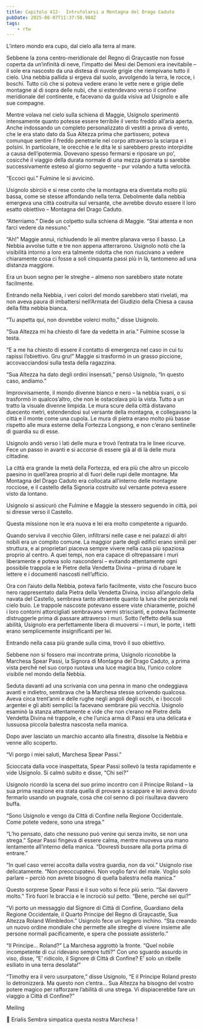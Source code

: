 ```yaml
---
title: Capitolo 412-  Intrufolarsi a Montagna del Drago Caduto
pubDate: 2025-08-07T11:37:50.984Z
tags:
    - rtw
---
```











L’intero mondo era cupo, dal cielo alla terra al mare.


Sebbene la zona centro-meridionale del Regno di Graycastle non fosse coperta da un’infinità di neve, l’impatto dei Mesi dei Demoni era inevitabile – il sole era nascosto da una distesa di nuvole grigie che riempivano tutto il cielo. Una nebbia pallida si ergeva dal suolo, avvolgendo la terra, le rocce, i boschi. Tutto ciò che si poteva vedere erano le vette nere e grigie delle montagne al di sopra delle nubi, che si estendevano verso il confine meridionale del continente, e facevano da guida visiva ad Usignolo e alle sue compagne.


Mentre volava nel cielo sulla schiena di Maggie, Usignolo sperimentò intensamente quanto potesse essere terribile il vento freddo all’aria aperta. Anche indossando un completo personalizzato di vestiti a prova di vento, che le era stato dato da Sua Altezza prima che partissero, poteva comunque sentire il freddo penetrarle nel corpo attraverso la sciarpa e i polsini. In particolare, le orecchie e le dita le si sarebbero presto intorpidite a causa dell’ipotermia. Dovevano spesso fermarsi e riposare un po’, cosicché il viaggio della durata normale di una mezza giornata si sarebbe successivamente esteso al giorno seguente – pur volando a tutta velocità.


“Eccoci qui.” Fulmine le si avvicinò.


Usignolo sbirciò e si rese conto che la montagna era diventata molto più bassa, come se stesse affondando nella terra. Debolmente dalla nebbia emergeva una città costruita sul versante, che avrebbe dovuto essere il loro esatto obiettivo – Montagna del Drago Caduto.


“Atterriamo.” Diede un colpetto sulla schiena di Maggie. “Stai attenta e non farci vedere da nessuno.”


“Ah!” Maggie annuì, richiudendo le ali mentre planava verso il basso. La Nebbia avvolse tutte e tre non appena atterrarono. Usignolo notò che la visibilità intorno a loro era talmente ridotta che non riuscivano a vedere chiaramente cosa ci fosse a soli cinquanta passi più in là, tantomeno ad una distanza maggiore.


Era un buon segno per le streghe – almeno non sarebbero state notate facilmente.


Entrando nella Nebbia, i veri colori del mondo sarebbero stati rivelati, ma non aveva paura di imbattersi nell’Armata del Giudizio della Chiesa a causa della fitta nebbia bianca.


“Tu aspetta qui, non dovrebbe volerci molto,” disse Usignolo.


“Sua Altezza mi ha chiesto di fare da vedetta in aria.” Fulmine scosse la testa.


“E a me ha chiesto di essere il contatto di emergenza nel caso in cui tu rapissi l’obiettivo. Gru gru!” Maggie si trasformò in un grasso piccione, accovacciandosi sulla testa della ragazzina.


“Sua Altezza ha dato degli ordini insensati,” pensò Usignolo, “In questo caso, andiamo.”


Improvvisamente, il mondo divenne bianco e nero – la nebbia svanì, o si trasformò in qualcos’altro, che non le ostacolava più la vista. Tutto a un tratto la visuale divenne limpida. Le mura scure della città distavano duecento metri, estendendosi sul versante della montagna, e collegavano la città e il monte come una cupola. Le mura di pietra erano molto più basse rispetto alle mura esterne della Fortezza Longsong, e non c’erano sentinelle di guardia su di esse.


Usignolo andò verso i lati delle mura e trovò l’entrata tra le linee ricurve. Fece un passo in avanti e si accorse di essere già al di là delle mura cittadine.


La città era grande la metà della Fortezza, ed era più che altro un piccolo paesino in quell’area proprio al di fuori delle rupi delle montagne. Ma Montagna del Drago Caduto era collocata all’interno delle montagne rocciose, e il castello della Signoria costruito sul versante poteva essere visto da lontano.


Usignolo si assicurò che Fulmine e Maggie la stessero seguendo in città, poi si diresse verso il Castello.


Questa missione non le era nuova e lei era molto competente a riguardo.


Quando serviva il vecchio Gilen, infiltrarsi nelle case e nei palazzi di altri nobili era un compito comune. La maggior parte degli edifici erano simili per struttura, e ai proprietari piaceva sempre vivere nella casa più spaziosa proprio al centro. A quei tempi, non era capace di oltrepassare i muri liberamente e poteva solo nascondersi – evitando attentamente ogni possibile trappola e le Pietre della Vendetta Divina – prima di rubare le lettere e i documenti nascosti nell’ufficio.


Ora con l’aiuto della Nebbia, poteva farlo facilmente, visto che l’oscuro buco nero rappresentato dalla Pietra della Vendetta Divina, inciso all’angolo della navata del Castello, sembrava tanto attraente quanto la luna che penzola nel cielo buio. Le trappole nascoste potevano essere viste chiaramente, poiché i loro contorni attorcigliati sembravano vermi striscianti, e poteva facilmente distruggerle prima di passare attraverso i muri. Sotto l’effetto della sua abilità, Usignolo era perfettamente libera di muoversi – i muri, le porte, i tetti erano semplicemente insignificanti per lei.


Entrando nella casa più grande sulla cima, trovò il suo obiettivo.


Sebbene non si fossero mai incontrate prima, Usignolo riconobbe la Marchesa Spear Passi, la Signora di Montagna del Drago Caduto, a prima vista perché nel suo corpo ruotava una luce magica blu, l’unico colore visibile nel mondo della Nebbia.


Seduta davanti ad una scrivania con una penna in mano che ondeggiava avanti e indietro, sembrava che la Marchesa stesse scrivendo qualcosa. Aveva circa trent’anni e delle rughe negli angoli degli occhi, e i boccoli argentei e gli abiti semplici la facevano sembrare più vecchia. Usignolo esaminò la stanza attentamente e vide che non c’erano né Pietre della Vendetta Divina né trappole, e che l’unica arma di Passi era una delicata e lussuosa piccola balestra nascosta nella manica.


Dopo aver lasciato un marchio accanto alla finestra, dissolse la Nebbia e venne allo scoperto.


“Vi porgo i miei saluti, Marchesa Spear Passi.”


Scioccata dalla voce inaspettata, Spear Passi sollevò la testa rapidamente e vide Usignolo. Si calmò subito e disse, “Chi sei?”


Usignolo ricordò la scena del suo primo incontro con il Principe Roland – la sua prima reazione era stata quella di provare a scappare e lei aveva dovuto fermarlo usando un pugnale, cosa che col senno di poi risultava davvero buffa.


“Sono Usignolo e vengo da Città di Confine nella Regione Occidentale. Come potete vedere, sono una strega.”


“L’ho pensato, dato che nessuno può venire qui senza invito, se non una strega.” Spear Passi fingeva di essere calma, mentre muoveva una mano lentamente all’interno della manica. “Dovresti bussare alla porta prima di entrare.”


“In quel caso verrei accolta dalla vostra guardia, non da voi.” Usignolo rise delicatamente. “Non preoccupatevi. Non voglio farvi del male. Voglio solo parlare – perciò non avrete bisogno di quella balestra nella manica.”


Questo sorprese Spear Passi e il suo volto si fece più serio. “Sai davvero molto.” Tirò fuori le braccia e le incrociò sul petto. “Bene, perché sei qui?”


“Vi porto un messaggio dal Signore di Città di Confine, Guardiano della Regione Occidentale, il Quarto Principe del Regno di Graycastle, Sua Altezza Roland Wimbledon.” Usignolo fece un leggero inchino. “Sta creando un nuovo ordine mondiale che permette alle streghe di vivere insieme alle persone normali pacificamente, e spera che possiate assisterlo.”


“Il Principe… Roland?” La Marchesa aggrottò la fronte. “Quel nobile incompetente di cui ridevano sempre tutti?” Con uno sguardo assurdo in viso, disse, “E’ ridicolo, il Signore di Città di Confine? E’ solo un ribelle esiliato in una terra desolata!”


“Timothy era il vero usurpatore,” disse Usignolo, “E il Principe Roland presto lo detronizzerà. Ma questo non c’entra… Sua Altezza ha bisogno del vostro potere magico per rafforzare l’abilità di una strega. Vi dispiacerebbe fare un viaggio a Città di Confine?”






Meiling






💬 Erialis Sembra simpatica questa nostra Marchesa ! 




                                


                                



